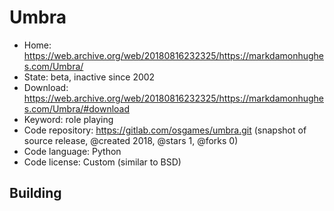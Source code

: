 # Umbra

- Home: https://web.archive.org/web/20180816232325/https://markdamonhughes.com/Umbra/
- State: beta, inactive since 2002
- Download: https://web.archive.org/web/20180816232325/https://markdamonhughes.com/Umbra/#download
- Keyword: role playing
- Code repository: https://gitlab.com/osgames/umbra.git (snapshot of source release, @created 2018, @stars 1, @forks 0)
- Code language: Python
- Code license: Custom (similar to BSD)

## Building
